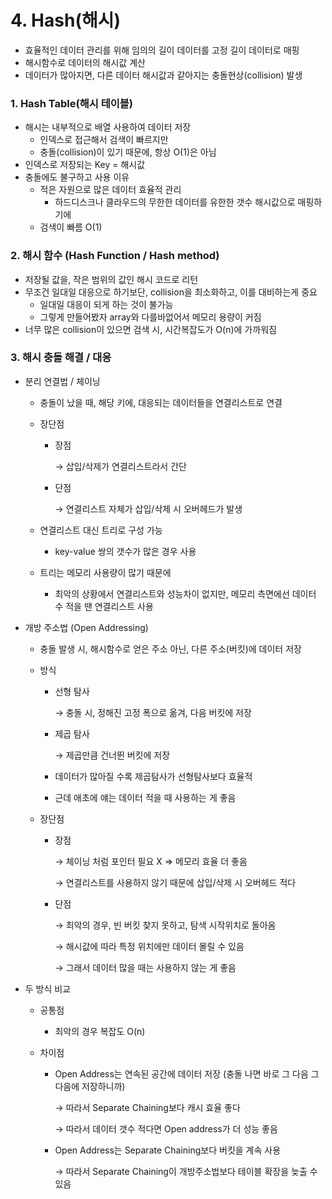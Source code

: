 # 4. Hash(해시)

* 효율적인 데이터 관리를 위해 임의의 길이 데이터를 고정 길이 데이터로 매핑
* 해시함수로 데이터의 해시값 계산
* 데이터가 많아지면, 다른 데이터 해시값과 같아지는 충돌현상(collision) 발생



### 1. Hash Table(해시 테이블)

* 해시는 내부적으로 배열 사용하여 데이터 저장
  * 인덱스로 접근해서 검색이 빠르지만
  * 충돌(collision)이 있기 때문에, 항상 O(1)은 아님
* 인덱스로 저장되는 Key = 해시값
* 충돌에도 불구하고 사용 이유
  * 적은 자원으로 많은 데이터 효율적 관리
    * 하드디스크나 클라우드의 무한한 데이터를 유한한 갯수 해시값으로 매핑하기에
  * 검색이 빠름 O(1)



### 2. 해시 함수 (Hash Function / Hash method)

* 저장될 값을, 작은 범위의 값인 해시 코드로 리턴
* 무조건 일대일 대응으로 하기보단, collision을 최소화하고, 이를 대비하는게 중요
  * 일대일 대응이 되게 하는 것이 불가능
  * 그렇게 만들어봤자 array와 다를바없어서 메모리 용량이 커짐
* 너무 많은 collision이 있으면 검색 시, 시간복잡도가 O(n)에 가까워짐



### 3. 해시 충돌 해결 / 대응

* 분리 연결법 / 체이닝

  * 충돌이 났을 때, 해당 키에, 대응되는 데이터들을 연결리스트로 연결

  * 장단점

    * 장점

      →   삽입/삭제가 연결리스트라서 간단

    * 단점 

      →   연결리스트 자체가 삽입/삭제 시 오버헤드가 발생

  * 연결리스트 대신 트리로 구성 가능

    * key-value 쌍의 갯수가 많은 경우 사용
  * 트리는 메모리 사용량이 많기 때문에
    * 최악의 상황에서 연결리스트와 성능차이 없지만, 메모리 측면에선 데이터 수 적을 땐 연결리스트 사용

* 개방 주소법 (Open Addressing)

  * 충돌 발생 시, 해시함수로 얻은 주소 아닌, 다른 주소(버킷)에 데이터 저장

  * 방식

    * 선형 탐사
      
      →   충돌 시, 정해진 고정 폭으로 옮겨, 다음 버킷에 저장
    * 제곱 탐사
      
      →   제곱만큼 건너뛴 버킷에 저장
      
    * 데이터가 많아질 수록 제곱탐사가 선형탐사보다 효율적

    * 근데 애초에 얘는 데이터 적을 때 사용하는 게 좋음

  * 장단점

    * 장점 

      →   체이닝 처럼 포인터 필요 X => 메모리 효율 더 좋음

      →   연결리스트를 사용하지 않기 때문에 삽입/삭제 시 오버헤드 적다

    * 단점

      →   최악의 경우, 빈 버킷 찾지 못하고, 탐색 시작위치로 돌아옴

      →   해시값에 따라 특정 위치에만 데이터 몰릴 수 있음
      
      →   그래서 데이터 많을 때는 사용하지 않는 게 좋음

* 두 방식 비교

  * 공통점

    * 최악의 경우 복잡도 O(n)

  * 차이점

    * Open Address는 연속된 공간에 데이터 저장 (충돌 나면 바로 그 다음 그 다음에 저장하니까)

      →   따라서 Separate Chaining보다 캐시 효율 좋다

      →   따라서 데이터 갯수 적다면 Open address가 더 성능 좋음

    * Open Address는 Separate Chaining보다 버킷을 계속 사용

      →   따라서 Separate Chaining이 개방주소법보다 테이블 확장을 늦출 수 있음